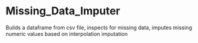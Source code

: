 # Missing_Data_Imputer
Builds a dataframe from csv file, inspects for missing data, imputes missing numeric values based on interpolation imputation 
